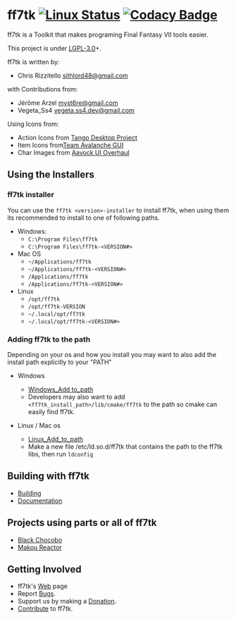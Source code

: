 ff7tk
[![Linux Status](https://github.com/sithlord48/ff7tk/actions/workflows/build.yml/badge.svg)](https://github.com/sithlord48/ff7tk/actions/workflows/build.yml) [![Codacy Badge](https://app.codacy.com/project/badge/Grade/2f18d1606058447a9cc5fdc3753373de)](https://app.codacy.com/gh/sithlord48/ff7tk/dashboard)
===
ff7tk is a Toolkit that makes programing Final Fantasy VII tools easier.

This project is under [LGPL-3.0]+.

ff7tk is written by:

 - Chris Rizzitello <sithlord48@gmail.com>

 with Contributions from: 

 - Jérôme Arzel <myst6re@gmail.com>
 - Vegeta_Ss4 <vegeta.ss4.dev@gmail.com>

 Using Icons from:

 - Action Icons from [Tango Desktop Project]
 - Item Icons from[Team Avalanche GUI]
 - Char Images from [Aavock UI Overhaul]
## Using the Installers
### ff7tk installer
You can use the `ff7tk <version>-installer` to install ff7tk, when using them its recommended to install to one of following paths.
 - Windows:
   - `C:\Program Files\ff7tk`
   - `C:\Program Files\ff7tk-<VERSION#>`
 - Mac OS
   - `~/Applications/ff7tk`
   - `~/Applications/ff7tk-<VERSION#>`
   - `/Applications/ff7tk`
   - `/Applications/ff7tk-<VERSION#>`
 - Linux
   - `/opt/ff7tk`
   - `/opt/ff7tk-VERSION`
   - `~/.local/opt/ff7tk`
   - `~/.local/opt/ff7tk-<VERSION#>`

### Adding ff7tk to the path
  Depending on your os and how you install you may want to also add the install path explicitly to your "PATH"

  - Windows
    - [Windows_Add to_path]
    - Developers may also want to add `<ff7tk_install_path>/lib/cmake/ff7tk` to the path so cmake can easily find ff7tk.

  - Linux / Mac os
    - [Linux_Add_to_path]
    - Make a new file /etc/ld.so.d/ff7tk that contains the path to the ff7tk libs, then run `ldconfig`

## Building with ff7tk
 - [Building]
 - [Documentation]

## Projects using parts or all of ff7tk
 - [Black Chocobo]
 - [Makou Reactor]

## Getting Involved
 - ff7tk's [Web] page
 - Report [Bugs].
 - Support us by making a [Donation].
 - [Contribute] to ff7tk.

[Aavock UI Overhaul]:https://forums.qhimm.com/index.php?topic=20331
[Tango Desktop Project]:http://tango.freedesktop.org/Tango_Desktop_Project
[Team Avalanche GUI]:https://forums.qhimm.com/index.php?topic=18397
[Bugs]:https://github.com/sithlord48/ff7tk/issues
[Web]:https://github.com/sithlord48/ff7tk
[LGPL-3.0]:https://www.gnu.org/licenses/lgpl.html
[Donation]:http://sourceforge.net/p/blackchocobo/donate/
[Black Chocobo]:https://github.com/sithlord48/blackchocobo
[Makou Reactor]:https://github.com/myst6re/makoureactor
[Documentation]:https://sithlord48.github.io/ff7tk/
[Building]:http://sithlord48.github.io/ff7tk/md_docs_build.html
[Contribute]:http://sithlord48.github.io/ff7tk/md_docs_CONTRIBUTING.html
[Releases]:https://github.com/sithlord48/ff7tk/releases
[Windows_Add to_path]:https://docs.microsoft.com/en-us/previous-versions/office/developer/sharepoint-2010/ee537574(v=office.14)
[Linux_Add_to_path]:https://stackabuse.com/how-to-permanently-set-path-in-linux/

